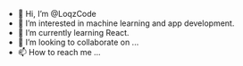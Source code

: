 - 👋 Hi, I’m @LoqzCode
- 👀 I’m interested in machine learning and app development.
- 🌱 I’m currently learning React.
- 💞️ I’m looking to collaborate on ...
- 📫 How to reach me ...

<!---
LoqzCode/LoqzCode is a ✨ special ✨ repository because its `README.md` (this file) appears on your GitHub profile.
You can click the Preview link to take a look at your changes.
--->
